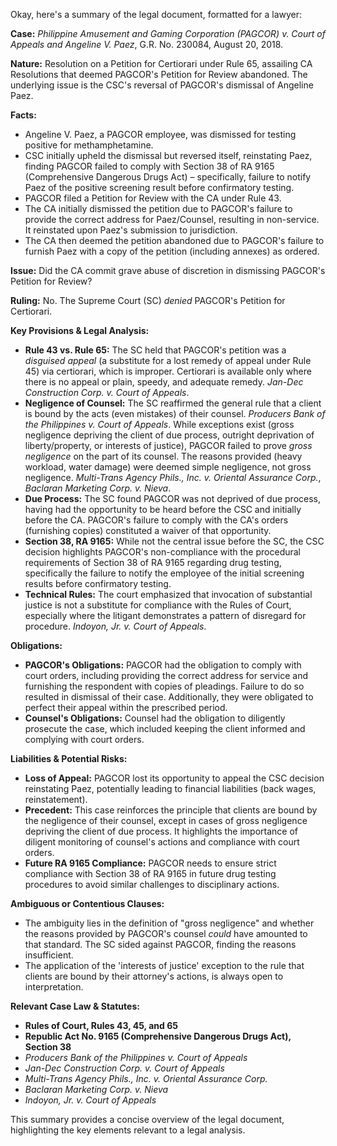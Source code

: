 Okay, here's a summary of the legal document, formatted for a lawyer:

**Case:** *Philippine Amusement and Gaming Corporation (PAGCOR) v. Court of Appeals and Angeline V. Paez*, G.R. No. 230084, August 20, 2018.

**Nature:** Resolution on a Petition for Certiorari under Rule 65, assailing CA Resolutions that deemed PAGCOR's Petition for Review abandoned. The underlying issue is the CSC's reversal of PAGCOR's dismissal of Angeline Paez.

**Facts:**
*   Angeline V. Paez, a PAGCOR employee, was dismissed for testing positive for methamphetamine.
*   CSC initially upheld the dismissal but reversed itself, reinstating Paez, finding PAGCOR failed to comply with Section 38 of RA 9165 (Comprehensive Dangerous Drugs Act) – specifically, failure to notify Paez of the positive screening result before confirmatory testing.
*   PAGCOR filed a Petition for Review with the CA under Rule 43.
*   The CA initially dismissed the petition due to PAGCOR's failure to provide the correct address for Paez/Counsel, resulting in non-service. It reinstated upon Paez's submission to jurisdiction.
*   The CA then deemed the petition abandoned due to PAGCOR's failure to furnish Paez with a copy of the petition (including annexes) as ordered.

**Issue:** Did the CA commit grave abuse of discretion in dismissing PAGCOR's Petition for Review?

**Ruling:** No. The Supreme Court (SC) *denied* PAGCOR's Petition for Certiorari.

**Key Provisions & Legal Analysis:**

*   **Rule 43 vs. Rule 65:** The SC held that PAGCOR's petition was a *disguised appeal* (a substitute for a lost remedy of appeal under Rule 45) via certiorari, which is improper. Certiorari is available only where there is no appeal or plain, speedy, and adequate remedy. *Jan-Dec Construction Corp. v. Court of Appeals*.
*   **Negligence of Counsel:** The SC reaffirmed the general rule that a client is bound by the acts (even mistakes) of their counsel. *Producers Bank of the Philippines v. Court of Appeals*. While exceptions exist (gross negligence depriving the client of due process, outright deprivation of liberty/property, or interests of justice), PAGCOR failed to prove *gross negligence* on the part of its counsel. The reasons provided (heavy workload, water damage) were deemed simple negligence, not gross negligence. *Multi-Trans Agency Phils., Inc. v. Oriental Assurance Corp.*, *Baclaran Marketing Corp. v. Nieva*.
*   **Due Process:** The SC found PAGCOR was not deprived of due process, having had the opportunity to be heard before the CSC and initially before the CA. PAGCOR's failure to comply with the CA's orders (furnishing copies) constituted a waiver of that opportunity.
*   **Section 38, RA 9165:** While not the central issue before the SC, the CSC decision highlights PAGCOR's non-compliance with the procedural requirements of Section 38 of RA 9165 regarding drug testing, specifically the failure to notify the employee of the initial screening results before confirmatory testing.
*   **Technical Rules:**  The court emphasized that invocation of substantial justice is not a substitute for compliance with the Rules of Court, especially where the litigant demonstrates a pattern of disregard for procedure. *Indoyon, Jr. v. Court of Appeals*.

**Obligations:**

*   **PAGCOR's Obligations:** PAGCOR had the obligation to comply with court orders, including providing the correct address for service and furnishing the respondent with copies of pleadings. Failure to do so resulted in dismissal of their case.  Additionally, they were obligated to perfect their appeal within the prescribed period.
*   **Counsel's Obligations:** Counsel had the obligation to diligently prosecute the case, which included keeping the client informed and complying with court orders.

**Liabilities & Potential Risks:**

*   **Loss of Appeal:** PAGCOR lost its opportunity to appeal the CSC decision reinstating Paez, potentially leading to financial liabilities (back wages, reinstatement).
*   **Precedent:** This case reinforces the principle that clients are bound by the negligence of their counsel, except in cases of gross negligence depriving the client of due process. It highlights the importance of diligent monitoring of counsel's actions and compliance with court orders.
*   **Future RA 9165 Compliance:**  PAGCOR needs to ensure strict compliance with Section 38 of RA 9165 in future drug testing procedures to avoid similar challenges to disciplinary actions.

**Ambiguous or Contentious Clauses:**

*   The ambiguity lies in the definition of "gross negligence" and whether the reasons provided by PAGCOR's counsel *could* have amounted to that standard.  The SC sided against PAGCOR, finding the reasons insufficient.
*   The application of the 'interests of justice' exception to the rule that clients are bound by their attorney's actions, is always open to interpretation.

**Relevant Case Law & Statutes:**

*   **Rules of Court, Rules 43, 45, and 65**
*   **Republic Act No. 9165 (Comprehensive Dangerous Drugs Act), Section 38**
*   *Producers Bank of the Philippines v. Court of Appeals*
*   *Jan-Dec Construction Corp. v. Court of Appeals*
*   *Multi-Trans Agency Phils., Inc. v. Oriental Assurance Corp.*
*   *Baclaran Marketing Corp. v. Nieva*
*   *Indoyon, Jr. v. Court of Appeals*

This summary provides a concise overview of the legal document, highlighting the key elements relevant to a legal analysis.
